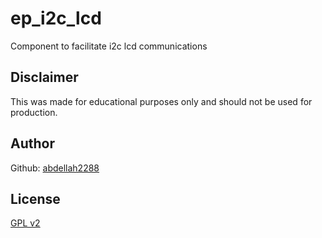 # ep_i2c_lcd
Component to facilitate i2c lcd communications
## Disclaimer
This was made for educational purposes only and should not be used for production.
## Author
Github: [abdellah2288](https://github.com/abdellah2288)
## License
[GPL v2](https://www.gnu.org/licenses/old-licenses/gpl-2.0.txt)
